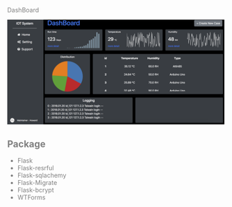 <font color="gray">  DashBoard <font>

<img src="static/page.png" width="500">

## Package
* Flask []()
* Flask-resrful []()
* Flask-sqlachemy
* Flask-Migrate
* Flask-bcrypt
* WTForms

